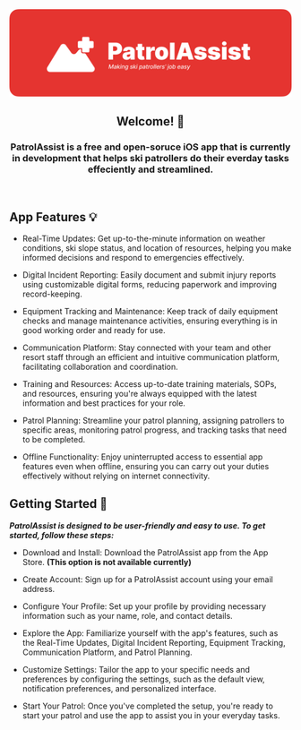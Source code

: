 <div align="center">
  <img src=".gitignore/Group 3.png">
  <h2>Welcome! 👋</h2>
  <h3>PatrolAssist is a free and open-soruce iOS app that is currently in development that helps ski patrollers do their everday tasks effeciently and streamlined.</h3>
</div>

<br>

## App Features 💡

- Real-Time Updates: Get up-to-the-minute information on weather conditions, ski slope status, and location of resources, helping you make informed decisions and respond to emergencies effectively.

- Digital Incident Reporting: Easily document and submit injury reports using customizable digital forms, reducing paperwork and improving record-keeping.

- Equipment Tracking and Maintenance: Keep track of daily equipment checks and manage maintenance activities, ensuring everything is in good working order and ready for use.

- Communication Platform: Stay connected with your team and other resort staff through an efficient and intuitive communication platform, facilitating collaboration and coordination.

- Training and Resources: Access up-to-date training materials, SOPs, and resources, ensuring you're always equipped with the latest information and best practices for your role.

- Patrol Planning: Streamline your patrol planning, assigning patrollers to specific areas, monitoring patrol progress, and tracking tasks that need to be completed.
    
- Offline Functionality: Enjoy uninterrupted access to essential app features even when offline, ensuring you can carry out your duties effectively without relying on internet connectivity.

  

## Getting Started 🚀

***PatrolAssist is designed to be user-friendly and easy to use. To get started, follow these steps:***

- Download and Install: Download the PatrolAssist app from the App Store. **(This option is not available currently)**

- Create Account: Sign up for a PatrolAssist account using your email address.

- Configure Your Profile: Set up your profile by providing necessary information such as your name, role, and contact details.

- Explore the App: Familiarize yourself with the app's features, such as the Real-Time Updates, Digital Incident Reporting, Equipment Tracking, Communication Platform, and Patrol Planning.

- Customize Settings: Tailor the app to your specific needs and preferences by configuring the settings, such as the default view, notification preferences, and personalized interface.

- Start Your Patrol: Once you've completed the setup, you're ready to start your patrol and use the app to assist you in your everyday tasks.
